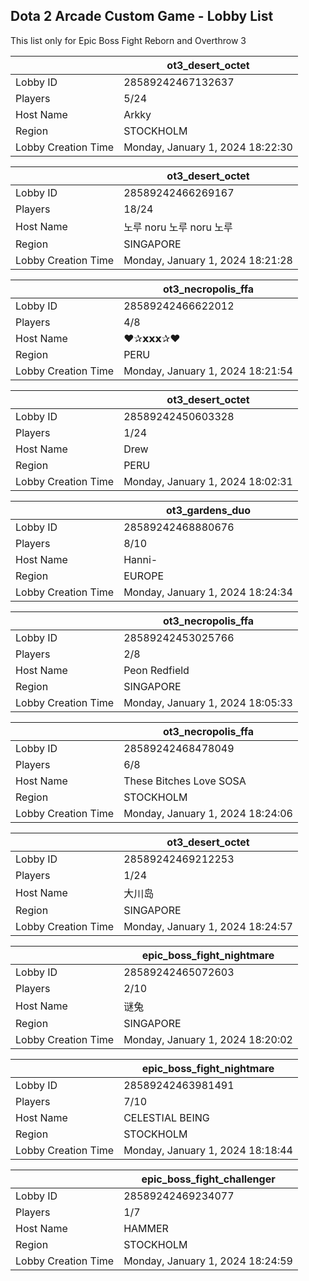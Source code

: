 ## Dota 2 Arcade Custom Game - Lobby List

This list only for Epic Boss Fight Reborn and Overthrow 3

|  | ot3_desert_octet |
| ------ | ------ |
| Lobby ID | 28589242467132637 |
| Players | 5/24 |
| Host Name | Arkky |
| Region | STOCKHOLM |
| Lobby Creation Time | Monday, January 1, 2024 18:22:30 |


|  | ot3_desert_octet |
| ------ | ------ |
| Lobby ID | 28589242466269167 |
| Players | 18/24 |
| Host Name | 노루 noru 노루 noru 노루 |
| Region | SINGAPORE |
| Lobby Creation Time | Monday, January 1, 2024 18:21:28 |


|  | ot3_necropolis_ffa |
| ------ | ------ |
| Lobby ID | 28589242466622012 |
| Players | 4/8 |
| Host Name | ❤️✰𝘅𝘅𝘅✰❤ |
| Region | PERU |
| Lobby Creation Time | Monday, January 1, 2024 18:21:54 |


|  | ot3_desert_octet |
| ------ | ------ |
| Lobby ID | 28589242450603328 |
| Players | 1/24 |
| Host Name | Drew |
| Region | PERU |
| Lobby Creation Time | Monday, January 1, 2024 18:02:31 |


|  | ot3_gardens_duo |
| ------ | ------ |
| Lobby ID | 28589242468880676 |
| Players | 8/10 |
| Host Name | Hanni- |
| Region | EUROPE |
| Lobby Creation Time | Monday, January 1, 2024 18:24:34 |


|  | ot3_necropolis_ffa |
| ------ | ------ |
| Lobby ID | 28589242453025766 |
| Players | 2/8 |
| Host Name | Peon Redfield |
| Region | SINGAPORE |
| Lobby Creation Time | Monday, January 1, 2024 18:05:33 |


|  | ot3_necropolis_ffa |
| ------ | ------ |
| Lobby ID | 28589242468478049 |
| Players | 6/8 |
| Host Name | These Bitches Love SOSA |
| Region | STOCKHOLM |
| Lobby Creation Time | Monday, January 1, 2024 18:24:06 |


|  | ot3_desert_octet |
| ------ | ------ |
| Lobby ID | 28589242469212253 |
| Players | 1/24 |
| Host Name | 大川岛 |
| Region | SINGAPORE |
| Lobby Creation Time | Monday, January 1, 2024 18:24:57 |


|  | epic_boss_fight_nightmare |
| ------ | ------ |
| Lobby ID | 28589242465072603 |
| Players | 2/10 |
| Host Name | 谜兔 |
| Region | SINGAPORE |
| Lobby Creation Time | Monday, January 1, 2024 18:20:02 |


|  | epic_boss_fight_nightmare |
| ------ | ------ |
| Lobby ID | 28589242463981491 |
| Players | 7/10 |
| Host Name | CELESTIAL BEING |
| Region | STOCKHOLM |
| Lobby Creation Time | Monday, January 1, 2024 18:18:44 |


|  | epic_boss_fight_challenger |
| ------ | ------ |
| Lobby ID | 28589242469234077 |
| Players | 1/7 |
| Host Name | HAMMER |
| Region | STOCKHOLM |
| Lobby Creation Time | Monday, January 1, 2024 18:24:59 |


